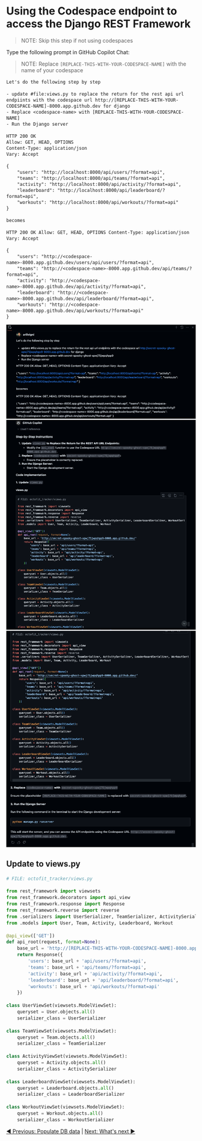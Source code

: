 # Using the Codespace endpoint to access the Django REST Framework

> NOTE: Skip this step if not using codespaces

Type the following prompt in GitHub Copilot Chat:

> NOTE: Replace `[REPLACE-THIS-WITH-YOUR-CODESPACE-NAME]` with the name of your codespace

```text
Let's do the following step by step

- update #file:views.py to replace the return for the rest api url endpiints with the codespace url http://[REPLACE-THIS-WITH-YOUR-CODESPACE-NAME]-8000.app.github.dev for django
- Replace <codespace-name> with [REPLACE-THIS-WITH-YOUR-CODESPACE-NAME]
- Run the Django server

HTTP 200 OK
Allow: GET, HEAD, OPTIONS
Content-Type: application/json
Vary: Accept

{
    "users": "http://localhost:8000/api/users/?format=api",
    "teams": "http://localhost:8000/api/teams/?format=api",
    "activity": "http://localhost:8000/api/activity/?format=api",
    "leaderboard": "http://localhost:8000/api/leaderboard/?format=api",
    "workouts": "http://localhost:8000/api/workouts/?format=api"
}

becomes

HTTP 200 OK Allow: GET, HEAD, OPTIONS Content-Type: application/json Vary: Accept

{ 
    "users": "http://<codespace-name>-8000.app.github.dev/users/api/users/?format=api",
    "teams": "http://<codespace-name>-8000.app.github.dev/api/teams/?format=api",
    "activity": "http://<codespace-name>-8000.app.github.dev/api/activity/?format=api",
    "leaderboard": "http://<codespace-name>-8000.app.github.dev/api/leaderboard/?format=api",
    "workouts": "http://<codespace-name>-8000.app.github.dev/api/workouts/?format=api" 
}
```

![update for codespace endpoint prompt](./7_1_CopilotPromptCodespaceEndpointPrompt.png)
![update for codespace endpoint step 1](./7_2_CopilotPromptCodespaceEndpointStep1.png)
![update for codespace endpoint step 2](./7_2_CopilotPromptCodespaceEndpointStep2.png)

## Update to views.py

```python
# FILE: octofit_tracker/views.py

from rest_framework import viewsets
from rest_framework.decorators import api_view
from rest_framework.response import Response
from rest_framework.reverse import reverse
from .serializers import UserSerializer, TeamSerializer, ActivitySerializer, LeaderboardSerializer, WorkoutSerializer
from .models import User, Team, Activity, Leaderboard, Workout

@api_view(['GET'])
def api_root(request, format=None):
    base_url = 'http://[REPLACE-THIS-WITH-YOUR-CODESPACE-NAME]-8000.app.github.dev/'
    return Response({
        'users': base_url + 'api/users/?format=api',
        'teams': base_url + 'api/teams/?format=api',
        'activity': base_url + 'api/activity/?format=api',
        'leaderboard': base_url + 'api/leaderboard/?format=api',
        'workouts': base_url + 'api/workouts/?format=api'
    })

class UserViewSet(viewsets.ModelViewSet):
    queryset = User.objects.all()
    serializer_class = UserSerializer

class TeamViewSet(viewsets.ModelViewSet):
    queryset = Team.objects.all()
    serializer_class = TeamSerializer

class ActivityViewSet(viewsets.ModelViewSet):
    queryset = Activity.objects.all()
    serializer_class = ActivitySerializer

class LeaderboardViewSet(viewsets.ModelViewSet):
    queryset = Leaderboard.objects.all()
    serializer_class = LeaderboardSerializer

class WorkoutViewSet(viewsets.ModelViewSet):
    queryset = Workout.objects.all()
    serializer_class = WorkoutSerializer
```

[:arrow_backward: Previous: Populate DB data](../6_PopulateDBwData) | [Next: What's next :arrow_forward:](../8_WhatsNext/README.md)